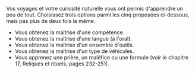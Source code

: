 ﻿---
id: general_feats_fr.md#touche-à-tout
name: Touche-à-tout
---
Vos voyages et votre curiosité naturelle vous ont permis d'apprendre un peu de tout. Choisissez trois options parmi les cinq proposées ci-dessous, mais pas plus de deux fois la même.

* Vous obtenez la maîtrise d'une compétence.
* Vous obtenez la maîtrise d'une langue (à l'oral).
* Vous obtenez la maîtrise d'un ensemble d'outils.
* Vous obtenez la maîtrise d'un type de véhicules.
* Vous apprenez une prière, un maléfice ou une formule (voir le chapitre 17, Reliques et rituels, pages 232-251).

